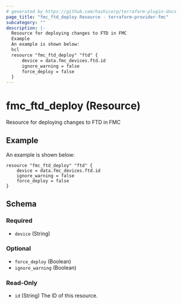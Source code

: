 ```yaml
---
# generated by https://github.com/hashicorp/terraform-plugin-docs
page_title: "fmc_ftd_deploy Resource - terraform-provider-fmc"
subcategory: ""
description: |-
  Resource for deploying changes to FTD in FMC
  Example
  An example is shown below:
  hcl
  resource "fmc_ftd_deploy" "ftd" {
      device = data.fmc_devices.ftd.id
      ignore_warning = false
      force_deploy = false
  }
---
```


# fmc_ftd_deploy (Resource)

Resource for deploying changes to FTD in FMC

## Example
An example is shown below: 
```hcl
resource "fmc_ftd_deploy" "ftd" {
    device = data.fmc_devices.ftd.id
    ignore_warning = false
    force_deploy = false
}
```



<!-- schema generated by tfplugindocs -->
## Schema

### Required

- `device` (String)

### Optional

- `force_deploy` (Boolean)
- `ignore_warning` (Boolean)

### Read-Only

- `id` (String) The ID of this resource.


